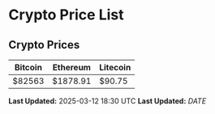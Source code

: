 # Crypto Price List

## Crypto Prices
| Bitcoin | Ethereum | Litecoin |
| ------- | -------- | -------- |
| $82563 | $1878.91 | $90.75 |
**Last Updated:** 2025-03-12 18:30 UTC
**Last Updated:** $DATE$
